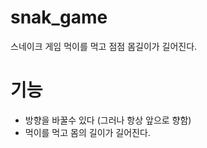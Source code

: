 # snak_game

스네이크 게임
먹이를 먹고 점점 몸길이가 길어진다.

# 기능

- 방향을 바꿀수 있다 (그러나 항상 앞으로 향함)
- 먹이를 먹고 몸의 길이가 길어진다.
